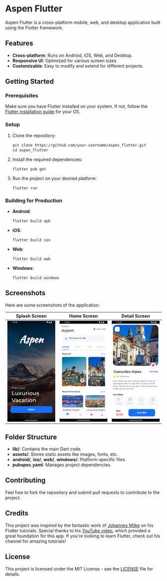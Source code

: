 
# Aspen Flutter

Aspen Flutter is a cross-platform mobile, web, and desktop application built using the Flutter framework.

## Features

- **Cross-platform**: Runs on Android, iOS, Web, and Desktop.
- **Responsive UI**: Optimized for various screen sizes.
- **Customizable**: Easy to modify and extend for different projects.

## Getting Started

### Prerequisites

Make sure you have Flutter installed on your system. If not, follow the [Flutter installation guide](https://flutter.dev/docs/get-started/install) for your OS.

### Setup

1. Clone the repository:
   ```
   git clone https://github.com/your-username/aspen_flutter.git
   cd aspen_flutter
   ```

2. Install the required dependencies:
   ```
   flutter pub get
   ```

3. Run the project on your desired platform:
   ```
   flutter run
   ```

### Building for Production

- **Android**:
  ```
  flutter build apk
  ```

- **iOS**:
  ```
  flutter build ios
  ```

- **Web**:
  ```
  flutter build web
  ```

- **Windows**:
  ```
  flutter build windows
  ```

## Screenshots

Here are some screenshots of the application:

| Splash Screen        | Home Screen    | Detail Screen    |
|--------------------|-------------------|--------------------|
| ![Splash](assets/screenshot/Screenshot_20241007_133452.png) | ![Home](assets/screenshot/Screenshot_20241007_133519.png) | ![Detail](assets/screenshot/Screenshot_20241007_133533.png) |

## Folder Structure

- **lib/**: Contains the main Dart code.
- **assets/**: Stores static assets like images, fonts, etc.
- **android/**, **ios/**, **web/**, **windows/**: Platform-specific files.
- **pubspec.yaml**: Manages project dependencies.

## Contributing

Feel free to fork the repository and submit pull requests to contribute to the project.

## Credits

This project was inspired by the fantastic work of [Johannes Milke](https://www.youtube.com/@JohannesMilke) on his Flutter tutorials. Special thanks to his [YouTube video](https://youtu.be/HC-FOF-SoFc?si=HG_8toBzYu-p_EJ4), which provided a great foundation for this app. If you're looking to learn Flutter, check out his channel for amazing tutorials!

## License

This project is licensed under the MIT License - see the [LICENSE](LICENSE) file for details.

